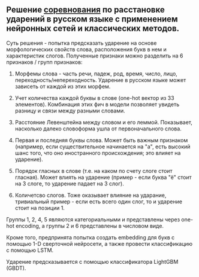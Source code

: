 ## Решение [соревнования](https://www.kaggle.com/competitions/silero-stress-predictor/discussion/367804) по расстановке ударений в русском языке с применением нейронных сетей и классических методов.

Суть решения - попытка предсказать ударение на основе морфологических свойств слова, расположения букв в нем и характеристик слогов.
Полученные признаки можно разделить на 6 признаков / групп признаков:

1. Морфемы слова - часть речи, падеж, род, время, число, лицо, переходность/непереходность. Ударение в русском языке может зависеть от каждой из этих морфем.

2. Учет количества каждой буквы в слове (one-hot вектор из 33 элементов). Комбинация этих фич в модели позволяет увидеть разницу и связи между разными словами.

3. Расстояние Левенштейна между словом и его леммой. Показывает, насколько далеко словоформа ушла от первоначального слова.

4. Первая и последняя буквы слова. Может быть важным признаком (например, если существительное начинается на "а", есть высокий шанс того, что оно иностранного происхождения; это влияет на ударение).

5. Порядок гласных в слове (т.е. на каком по счету слоге стоит гласная). Может влиять на ударение (пример - если буква "ё" стоит на 3 слоге, то ударение падает на 3 слог).

6. Количетсво слогов. Тоже оказывает влияние на ударание, тривиальный пример - если есть всего один слог, то и ударение стоит на позиции 1.

Группы 1, 2, 4, 5 являются категориальными и представлены через one-hot encoding, а группы 2 и 6 представлены в числовом виде. 

Кроме того, предпринята попытка создать embedding для букв с помощью 1-D сверточной нейросети, а также провести классификацию с помощью LSTM. 

Ударение предсказывается с помощью классификатора LightGBM (GBDT).
